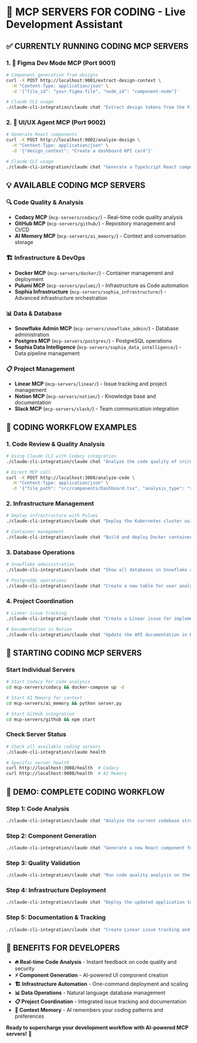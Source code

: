 # 🚀 **MCP SERVERS FOR CODING** - Live Development Assistant

## **✅ CURRENTLY RUNNING CODING MCP SERVERS**

### **1. 🎨 Figma Dev Mode MCP (Port 9001)**
```bash
# Component generation from designs
curl -X POST http://localhost:9001/extract-design-context \
  -H "Content-Type: application/json" \
  -d '{"file_id": "your-figma-file", "node_id": "component-node"}'

# Claude CLI usage
./claude-cli-integration/claude chat "Extract design tokens from the Figma component"
```

### **2. 🤖 UI/UX Agent MCP (Port 9002)**
```bash
# Generate React components
curl -X POST http://localhost:9002/analyze-design \
  -H "Content-Type: application/json" \
  -d '{"design_context": "Create a dashboard KPI card"}'

# Claude CLI usage  
./claude-cli-integration/claude chat "Generate a TypeScript React component for displaying metrics"
```

## **💡 AVAILABLE CODING MCP SERVERS**

### **🔍 Code Quality & Analysis**
- **Codacy MCP** (`mcp-servers/codacy/`) - Real-time code quality analysis
- **GitHub MCP** (`mcp-servers/github/`) - Repository management and CI/CD
- **AI Memory MCP** (`mcp-servers/ai_memory/`) - Context and conversation storage

### **🏗️ Infrastructure & DevOps**
- **Docker MCP** (`mcp-servers/docker/`) - Container management and deployment
- **Pulumi MCP** (`mcp-servers/pulumi/`) - Infrastructure as Code automation
- **Sophia Infrastructure** (`mcp-servers/sophia_infrastructure/`) - Advanced infrastructure orchestration

### **📊 Data & Database**
- **Snowflake Admin MCP** (`mcp-servers/snowflake_admin/`) - Database administration
- **Postgres MCP** (`mcp-servers/postgres/`) - PostgreSQL operations
- **Sophia Data Intelligence** (`mcp-servers/sophia_data_intelligence/`) - Data pipeline management

### **📋 Project Management**
- **Linear MCP** (`mcp-servers/linear/`) - Issue tracking and project management
- **Notion MCP** (`mcp-servers/notion/`) - Knowledge base and documentation
- **Slack MCP** (`mcp-servers/slack/`) - Team communication integration

## **🎯 CODING WORKFLOW EXAMPLES**

### **1. Code Review & Quality Analysis**
```bash
# Using Claude CLI with Codacy integration
./claude-cli-integration/claude chat "Analyze the code quality of src/components/Dashboard.tsx and suggest improvements"

# Direct MCP call
curl -X POST http://localhost:3008/analyze-code \
  -H "Content-Type: application/json" \
  -d '{"file_path": "src/components/Dashboard.tsx", "analysis_type": "security"}'
```

### **2. Infrastructure Management**
```bash
# Deploy infrastructure with Pulumi
./claude-cli-integration/claude chat "Deploy the Kubernetes cluster using Pulumi configuration"

# Container management
./claude-cli-integration/claude chat "Build and deploy Docker containers for the backend services"
```

### **3. Database Operations**
```bash
# Snowflake administration
./claude-cli-integration/claude chat "Show all databases in Snowflake and their schemas"

# PostgreSQL operations
./claude-cli-integration/claude chat "Create a new table for user analytics in PostgreSQL"
```

### **4. Project Coordination**
```bash
# Linear issue tracking
./claude-cli-integration/claude chat "Create a Linear issue for implementing user authentication"

# Documentation in Notion
./claude-cli-integration/claude chat "Update the API documentation in Notion with new endpoints"
```

## **🚀 STARTING CODING MCP SERVERS**

### **Start Individual Servers**
```bash
# Start Codacy for code analysis
cd mcp-servers/codacy && docker-compose up -d

# Start AI Memory for context
cd mcp-servers/ai_memory && python server.py

# Start GitHub integration
cd mcp-servers/github && npm start
```

### **Check Server Status**
```bash
# Check all available coding servers
./claude-cli-integration/claude health

# Specific server health
curl http://localhost:3008/health  # Codacy
curl http://localhost:9000/health  # AI Memory
```

## **🎪 DEMO: COMPLETE CODING WORKFLOW**

### **Step 1: Code Analysis**
```bash
./claude-cli-integration/claude chat "Analyze the current codebase structure and identify areas for improvement"
```

### **Step 2: Component Generation**
```bash
./claude-cli-integration/claude chat "Generate a new React component for user profile management with TypeScript"
```

### **Step 3: Quality Validation**
```bash
./claude-cli-integration/claude chat "Run code quality analysis on the new component and fix any issues"
```

### **Step 4: Infrastructure Deployment**
```bash
./claude-cli-integration/claude chat "Deploy the updated application to staging environment using Docker"
```

### **Step 5: Documentation & Tracking**
```bash
./claude-cli-integration/claude chat "Create Linear issue tracking and update Notion documentation"
```

## **💪 BENEFITS FOR DEVELOPERS**

- **🔥 Real-time Code Analysis** - Instant feedback on code quality and security
- **⚡ Component Generation** - AI-powered UI component creation
- **🏗️ Infrastructure Automation** - One-command deployment and scaling
- **📊 Data Operations** - Natural language database management
- **📋 Project Coordination** - Integrated issue tracking and documentation
- **🧠 Context Memory** - AI remembers your coding patterns and preferences

**Ready to supercharge your development workflow with AI-powered MCP servers!** 🚀
